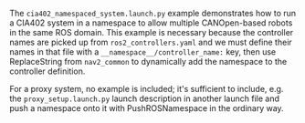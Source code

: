 The `cia402_namespaced_system.launch.py` example demonstrates how to run a
CIA402 system in a namespace to allow multiple CANOpen-based robots in the
same ROS domain. This example is necessary because the controller names
are picked up from `ros2_controllers.yaml` and we must define their names
in that file with a `__namespace__/controller_name:` key, then use
ReplaceString from `nav2_common` to dynamically add the namespace to the
controller definition.

For a proxy system, no example is included; it's sufficient to include, e.g.
the `proxy_setup.launch.py` launch description in another launch file and
push a namespace onto it with PushROSNamespace in the ordinary way.
